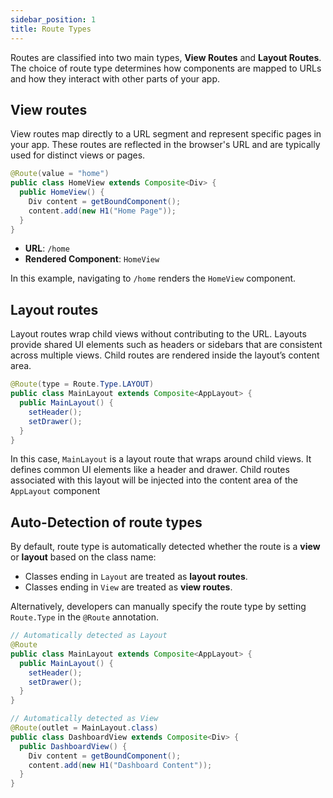 ```yaml
---
sidebar_position: 1
title: Route Types
---
```


Routes are classified into two main types, **View Routes** and **Layout Routes**. The choice of route type determines how components are mapped to URLs and how they interact with other parts of your app.

## View routes

View routes map directly to a URL segment and represent specific pages in your app. These routes are reflected in the browser's URL and are typically used for distinct views or pages.

```java
@Route(value = "home")
public class HomeView extends Composite<Div> {
  public HomeView() {
    Div content = getBoundComponent();
    content.add(new H1("Home Page"));
  }
}
```

- **URL**: `/home`
- **Rendered Component**: `HomeView`

In this example, navigating to `/home` renders the `HomeView` component.

## Layout routes

Layout routes wrap child views without contributing to the URL. Layouts provide shared UI elements such as headers or sidebars that are consistent across multiple views. Child routes are rendered inside the layout’s content area.

```java
@Route(type = Route.Type.LAYOUT)
public class MainLayout extends Composite<AppLayout> {
  public MainLayout() {
    setHeader();
    setDrawer();
  }
}
```

In this case, `MainLayout` is a layout route that wraps around child views. It defines common UI elements like a header and drawer. Child routes associated with this layout will be injected into the content area of the `AppLayout` component

## Auto-Detection of route types

By default, route type is automatically detected whether the route is a **view** or **layout** based on the class name:

- Classes ending in `Layout` are treated as **layout routes**.
- Classes ending in `View` are treated as **view routes**.

Alternatively, developers can manually specify the route type by setting `Route.Type` in the `@Route` annotation.

```java
// Automatically detected as Layout
@Route
public class MainLayout extends Composite<AppLayout> {
  public MainLayout() {
    setHeader();
    setDrawer();
  }
}
```

```java
// Automatically detected as View
@Route(outlet = MainLayout.class)
public class DashboardView extends Composite<Div> {
  public DashboardView() {
    Div content = getBoundComponent();
    content.add(new H1("Dashboard Content"));
  }
}
```

<GiscusComments />